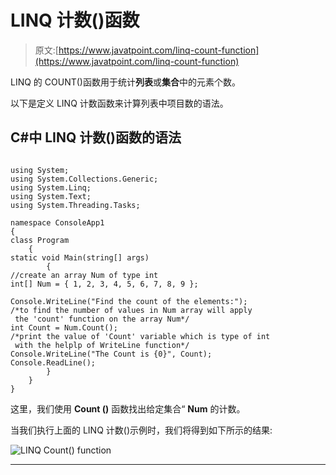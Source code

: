 # LINQ 计数()函数

> 原文:[https://www.javatpoint.com/linq-count-function](https://www.javatpoint.com/linq-count-function)

LINQ 的 COUNT()函数用于统计**列表**或**集合**中的元素个数。

以下是定义 LINQ 计数函数来计算列表中项目数的语法。

## C#中 LINQ 计数()函数的语法

```

using System;
using System.Collections.Generic;
using System.Linq;
using System.Text;
using System.Threading.Tasks;

namespace ConsoleApp1
{
class Program
    {
static void Main(string[] args)
        {
//create an array Num of type int
int[] Num = { 1, 2, 3, 4, 5, 6, 7, 8, 9 };

Console.WriteLine("Find the count of the elements:");
/*to find the number of values in Num array will apply
 the 'count' function on the array Num*/
int Count = Num.Count();
/*print the value of 'Count' variable which is type of int
 with the helplp of WriteLine function*/
Console.WriteLine("The Count is {0}", Count);
Console.ReadLine();
        }
    }
}

```

这里，我们使用 **Count ()** 函数找出给定集合“ **Num** 的计数。

当我们执行上面的 LINQ 计数()示例时，我们将得到如下所示的结果:

![LINQ Count() function](../Images/478060e9bcf5e0a03d533fb931779fa1.png)

* * *